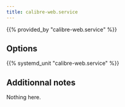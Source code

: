 ```yaml
---
title: calibre-web.service
---
```


{{% provided_by "calibre-web.service" %}}

## Options

{{% systemd_unit "calibre-web.service" %}}

## Additionnal notes

Nothing here.